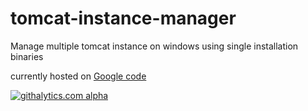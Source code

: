tomcat-instance-manager
=======================

Manage multiple tomcat instance on windows using single installation binaries 

currently hosted on  [Google code](https://code.google.com/p/tomcat-instance-manager/)

[![githalytics.com alpha](https://cruel-carlota.pagodabox.com/00662f3bbab1278804184cc4f7baf8bf "githalytics.com")](http://githalytics.com/kdabir/tomcat-instance-manager)
